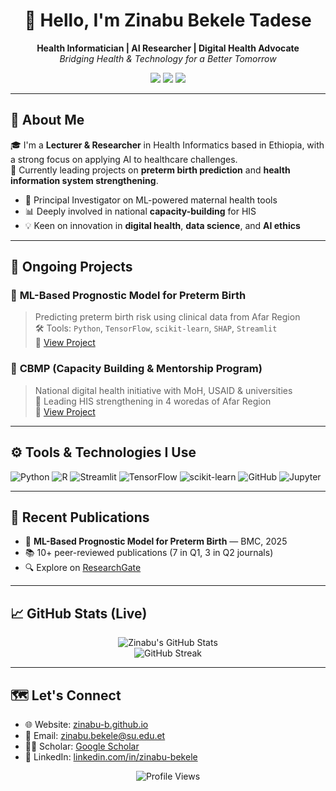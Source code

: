 <h1 align="center">👋 Hello, I'm Zinabu Bekele Tadese</h1>

<p align="center">
  <strong>Health Informatician | AI Researcher | Digital Health Advocate</strong><br>
  <em>Bridging Health & Technology for a Better Tomorrow</em>
</p>

<p align="center">
  <a href="https://zinabu-b.github.io"><img src="https://img.shields.io/badge/Website-Zinabu_B-0e76a8?style=flat&logo=google-chrome" /></a>
  <a href="https://www.researchgate.net/profile/Zinabu-Tadese"><img src="https://img.shields.io/badge/ResearchGate-Profile-00ccbb?style=flat&logo=researchgate" /></a>
  <a href="https://linkedin.com/in/zinabu-bekele"><img src="https://img.shields.io/badge/LinkedIn-Zinabu_Bekele-blue?style=flat&logo=linkedin" /></a>
</p>

---

## 🧠 About Me

🎓 I'm a **Lecturer & Researcher** in Health Informatics based in Ethiopia, with a strong focus on applying AI to healthcare challenges.  
🚀 Currently leading projects on **preterm birth prediction** and **health information system strengthening**.

- 🧪 Principal Investigator on ML-powered maternal health tools  
- 📊 Deeply involved in national **capacity-building** for HIS  
- 💡 Keen on innovation in **digital health**, **data science**, and **AI ethics**

---

## 🔬 Ongoing Projects

### 🍼 **ML-Based Prognostic Model for Preterm Birth**  
> Predicting preterm birth risk using clinical data from Afar Region  
> 🛠 Tools: `Python`, `TensorFlow`, `scikit-learn`, `SHAP`, `Streamlit`  
> 🔗 [View Project](https://zinabu-b.github.io#projects)

### 🏥 **CBMP (Capacity Building & Mentorship Program)**  
> National digital health initiative with MoH, USAID & universities  
> 💼 Leading HIS strengthening in 4 woredas of Afar Region  
> 🔗 [View Project](https://zinabu-b.github.io#cbmp)

---

## ⚙️ Tools & Technologies I Use

![Python](https://img.shields.io/badge/Python-3776AB?style=flat&logo=python&logoColor=white)
![R](https://img.shields.io/badge/R-276DC3?style=flat&logo=r&logoColor=white)
![Streamlit](https://img.shields.io/badge/Streamlit-FF4B4B?style=flat&logo=streamlit&logoColor=white)
![TensorFlow](https://img.shields.io/badge/TensorFlow-FF6F00?style=flat&logo=tensorflow&logoColor=white)
![scikit-learn](https://img.shields.io/badge/Scikit--learn-F7931E?style=flat&logo=scikitlearn&logoColor=white)
![GitHub](https://img.shields.io/badge/GitHub-181717?style=flat&logo=github&logoColor=white)
![Jupyter](https://img.shields.io/badge/Jupyter-F37626?style=flat&logo=jupyter&logoColor=white)

---

## 🧾 Recent Publications

- 📄 **ML-Based Prognostic Model for Preterm Birth** — BMC, 2025  
- 📚 10+ peer-reviewed publications (7 in Q1, 3 in Q2 journals)  
- 🔍 Explore on [ResearchGate](https://www.researchgate.net/profile/Zinabu-Tadese)

---

## 📈 GitHub Stats (Live)

<p align="center">
  <img src="https://github-readme-stats.vercel.app/api?username=zinabu-b&show_icons=true&theme=default&hide_border=true" alt="Zinabu's GitHub Stats" />
  <br>
  <img src="https://github-readme-streak-stats.herokuapp.com/?user=zinabu-b&theme=default&hide_border=true" alt="GitHub Streak" />
</p>

---

## 🗺️ Let's Connect

- 🌐 Website: [zinabu-b.github.io](https://zinabu-b.github.io)
- 📧 Email: zinabu.bekele@su.edu.et
- 🧑‍🔬 Scholar: [Google Scholar](https://scholar.google.com/citations?user=YRt0jnQAAAAJ&hl=en)
- 💼 LinkedIn: [linkedin.com/in/zinabu-bekele](https://www.linkedin.com/in/zinabubekele12/)

<p align="center">
  <img src="https://komarev.com/ghpvc/?username=zinabu-b&style=flat-square&color=blue" alt="Profile Views" />
</p>

